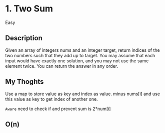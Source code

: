# 1. Two Sum
Easy


## Description
Given an array of integers nums and an integer target, return indices of the two numbers such that they add up to target.
You may assume that each input would have exactly one solution, and you may not use the same element twice.
You can return the answer in any order.

## My Thoghts

Use a map to store value as key and index as value.
minus nums[i] and use this value as key to get index of another one.

`Aware` need to check if and prevent sum is 2*num[i]
## O(n)